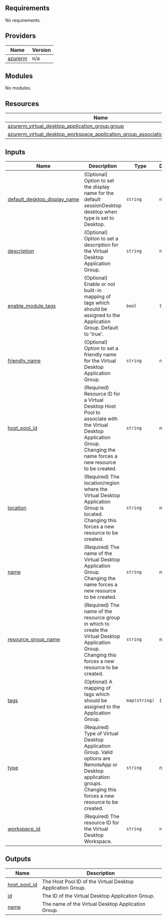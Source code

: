 <!-- BEGIN_TF_DOCS -->
## Requirements

No requirements.

## Providers

| Name | Version |
|------|---------|
| <a name="provider_azurerm"></a> [azurerm](#provider\_azurerm) | n/a |

## Modules

No modules.

## Resources

| Name | Type |
|------|------|
| [azurerm_virtual_desktop_application_group.group](https://registry.terraform.io/providers/hashicorp/azurerm/latest/docs/resources/virtual_desktop_application_group) | resource |
| [azurerm_virtual_desktop_workspace_application_group_association.association](https://registry.terraform.io/providers/hashicorp/azurerm/latest/docs/resources/virtual_desktop_workspace_application_group_association) | resource |

## Inputs

| Name | Description | Type | Default | Required |
|------|-------------|------|---------|:--------:|
| <a name="input_default_desktop_display_name"></a> [default\_desktop\_display\_name](#input\_default\_desktop\_display\_name) | (Optional) Option to set the display name for the default sessionDesktop desktop when type is set to Desktop. | `string` | `null` | no |
| <a name="input_description"></a> [description](#input\_description) | (Optional) Option to set a description for the Virtual Desktop Application Group. | `string` | `null` | no |
| <a name="input_enable_module_tags"></a> [enable\_module\_tags](#input\_enable\_module\_tags) | (Optional) Enable or not built-in mapping of tags which should be assigned to the Application Group. Default to 'true'. | `bool` | `true` | no |
| <a name="input_friendly_name"></a> [friendly\_name](#input\_friendly\_name) | (Optional) Option to set a friendly name for the Virtual Desktop Application Group. | `string` | `null` | no |
| <a name="input_host_pool_id"></a> [host\_pool\_id](#input\_host\_pool\_id) | (Required) Resource ID for a Virtual Desktop Host Pool to associate with the Virtual Desktop Application Group. Changing the name forces a new resource to be created. | `string` | n/a | yes |
| <a name="input_location"></a> [location](#input\_location) | (Required) The location/region where the Virtual Desktop Application Group is located. Changing this forces a new resource to be created. | `string` | n/a | yes |
| <a name="input_name"></a> [name](#input\_name) | (Required) The name of the Virtual Desktop Application Group. Changing the name forces a new resource to be created. | `string` | n/a | yes |
| <a name="input_resource_group_name"></a> [resource\_group\_name](#input\_resource\_group\_name) | (Required) The name of the resource group in which to create the Virtual Desktop Application Group. Changing this forces a new resource to be created. | `string` | n/a | yes |
| <a name="input_tags"></a> [tags](#input\_tags) | (Optional) A mapping of tags which should be assigned to the Application Group. | `map(string)` | `{}` | no |
| <a name="input_type"></a> [type](#input\_type) | (Required) Type of Virtual Desktop Application Group. Valid options are RemoteApp or Desktop application groups. Changing this forces a new resource to be created. | `string` | n/a | yes |
| <a name="input_workspace_id"></a> [workspace\_id](#input\_workspace\_id) | (Required) The resource ID for the Virtual Desktop Workspace. | `string` | `null` | no |

## Outputs

| Name | Description |
|------|-------------|
| <a name="output_host_pool_id"></a> [host\_pool\_id](#output\_host\_pool\_id) | The Host Pool ID of the Virtual Desktop Application Group. |
| <a name="output_id"></a> [id](#output\_id) | The ID of the Virtual Desktop Application Group. |
| <a name="output_name"></a> [name](#output\_name) | The name of the Virtual Desktop Application Group. |
<!-- END_TF_DOCS -->